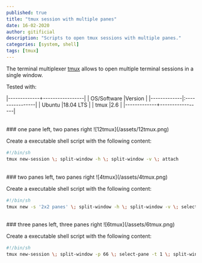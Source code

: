 ```yaml
---
published: true
title: "tmux session with multiple panes"
date: 16-02-2020
author: gitificial
description: "Scripts to open tmux sessions with multiple panes."
categories: [system, shell]
tags: [tmux]
---
```


The terminal multiplexer [tmux](https://tmux.github.io) allows to open multiple terminal sessions in a single window. 


Tested with:

|-------------+-----------------|
| OS/Software |Version          |
|-------------|:----------------|
| Ubuntu      |18.04 LTS        |
| tmux        |2.6              |
|-------------+-----------------|

<br/>
### one pane left, two panes right
![12tmux](/assets/12tmux.png)

Create a executable shell script with the following content:
```bash
#!/bin/sh
tmux new-session \; split-window -h \; split-window -v \; attach
```

<br/>
### two panes left, two panes right
![4tmux](/assets/4tmux.png)

Create a executable shell script with the following content:
```bash
#!/bin/sh
tmux new -s '2x2 panes' \; split-window -h \; split-window -v \; select-pane -t 0 \; split-window -v \; attach
```


<br/>
### three panes left, three panes right
![6tmux](/assets/6tmux.png)

Create a executable shell script with the following content:
```bash
#!/bin/sh
tmux new-session \; split-window -p 66 \; select-pane -t 1 \; split-window -v \; select-pane -t 0 \; split-window -h \; select-pane -t 2 \; split-window -h \; select-pane -t 4 \; split-window -h \; select-pane -t 0
```
